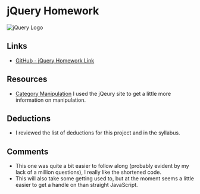 
# jQuery Homework


![jQuery Logo](https://upload.wikimedia.org/wikipedia/en/thumb/9/9e/JQuery_logo.svg/1280px-JQuery_logo.svg.png)


## Links
* [GitHub - jQuery Homework Link](https://github.com/GRowe22/hw_jquery_rowe_greg)


## Resources
* [Category Manipulation](http://api.jquery.com/category/manipulation/) I used the jQeury site to get a little more information on manipulation.



## Deductions
* I reviewed the list of deductions for this project
and in the syllabus.


## Comments
* This one was quite a bit easier to follow along (probably evident by my lack of a million questions), I really like the shortened code.
* This will also take some getting used to, but at the moment seems a little easier to get a handle on than straight JavaScript.
